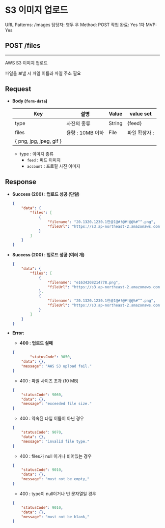 # S3 이미지 업로드

URL Patterns: /images
담당자: 영두 우
Method: POST
작업 완료: Yes
1차 MVP: Yes

## POST /files

---

AWS S3 이미지 업로드

파일을 보낼 시 파일 이름과 파일 주소 필요

## **Request**

- **Body (`form-data`)**
    
    
    | Key | 설명 | Value | value set |
    | --- | --- | --- | --- |
    | type | 사진의 종류 | String | {feed} |
    | files | 용량 : 10MB 이하 | File | 파일 확장자 : 
    { png, jpg, jpeg, gif } |
    - type : 이미지 종류
        - `feed` : 피드 이미지
        - `account` : 프로필 사진 이미지

## Response

- **Success (200) : 업로드 성공 (단일)**
    
    ```json
    {
        "data": {
            "files": [
                {
                    "filename": "20.1320.1230.1한글1@#!@#!@@%#^^.png",
                    "fileUrl": "https://s3.ap-northeast-2.amazonaws.com/plub/account/profileImage/anonymousUser_fbf27ade-dd8f-49e9-bf58-4ebd5743d06b_.png"
                }
            ]
        }
    }
    ```
    

- **Success (200) : 업로드 성공 (여러 개)**
    
    ```json
    {
        "data": {
            "files": [
                {
                    "filename": "e1634208214778.png",
                    "fileUrl": "https://s3.ap-northeast-2.amazonaws.com/plub/account/profileImage/anonymousUser_c25c2387-644a-446a-922b-9c2adf581522_.png"
                },
                {
                    "filename": "20.1320.1230.1한글1@#!@#!@@%#^^.png",
                    "fileUrl": "https://s3.ap-northeast-2.amazonaws.com/plub/account/profileImage/anonymousUser_cf915b23-30d6-48ab-986b-ca29df4bea64_.png"
                }
            ]
        }
    }
    ```
    
- **Error:**
    - **400 : 업로드 실패**
    
    ```json
    {
    		"statusCode": 9050,
        "data": {},
        "message": "AWS S3 upload fail."
    }
    ```
    
    - 400 : 파일 사이즈 초과 (10 MB)
    
    ```json
    {
        "statusCode": 9060,
        "data": {},
        "message": "exceeded file size."
    }
    ```
    
    - 400 : 약속된 타입 이름이 아닌 경우
    
    ```json
    {
        "statusCode": 9070,
        "data": {},
        "message": "invalid file type."
    }
    ```
    
    - 400 : files가 null 이거나 비어있는 경우
    
    ```json
    {
        "statusCode": 9010,
        "data": {},
        "message": "must not be empty,"
    }
    ```
    
    - 400 : type이 null이거나 빈 문자열일 경우
    
    ```json
    {
        "statusCode": 9010,
        "data": {},
        "message": "must not be blank,"
    }
    ```